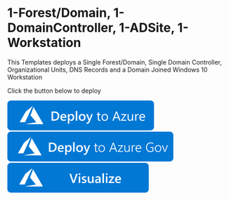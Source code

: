 # 1-Forest/Domain, 1-DomainController, 1-ADSite, 1-Workstation

This Templates deploys a Single Forest/Domain, Single Domain Controller, Organizational Units, DNS Records and a Domain Joined Windows 10 Workstation

Click the button below to deploy

[![Deploy To Azure](https://raw.githubusercontent.com/Azure/azure-quickstart-templates/master/1-CONTRIBUTION-GUIDE/images/deploytoazure.svg?sanitize=true)](https://portal.azure.com/#create/Microsoft.Template/uri/https%3A%2F%2Fraw.githubusercontent.com%2Felliottfieldsjr%2FKillerHomeLab%2Fbeta%2F1-Forest_1-DomainController_1-Workstation%2Fazuredeploy.json)
[![Deploy To Azure US Gov](https://raw.githubusercontent.com/Azure/azure-quickstart-templates/master/1-CONTRIBUTION-GUIDE/images/deploytoazuregov.svg?sanitize=true)](https://portal.azure.us/#create/Microsoft.Template/uri/https%3A%2F%2Fraw.githubusercontent.com%2Felliottfieldsjr%2FKillerHomeLab%2Fbeta%2F1-Forest_1-DomainController_1-Workstation%2Fazuredeploy.json)  [![Visualize](https://raw.githubusercontent.com/Azure/azure-quickstart-templates/master/1-CONTRIBUTION-GUIDE/images/visualizebutton.svg?sanitize=true)](http://armviz.io/#/?load=https%3A%2F%2Fraw.githubusercontent.com%2Felliottfieldsjr%2FKillerHomeLab%2Fbeta%2F1-Forest_1-DomainController_1-Workstation%2Fazuredeploy.json)
